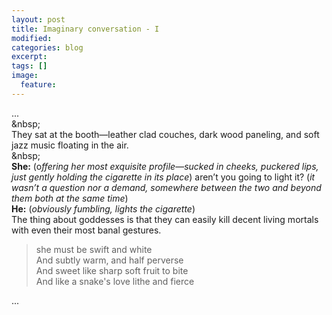 ```yaml
---
layout: post
title: Imaginary conversation - I
modified:
categories: blog
excerpt:
tags: []
image:
  feature:
---
```


<p style="margin:0;" class="MsoNormal">...</p>
<p style="margin:0;" class="MsoNormal">&amp;nbsp;</p>
<p style="margin:0;" class="MsoNormal">They sat at the booth—leather clad couches, dark wood paneling, and soft jazz music floating in the air.</p>
<p style="margin:0;" class="MsoNormal">&amp;nbsp;</p>
<p style="margin:0;" class="MsoNormal"><strong>She:</strong> (o<em>ffering her most exquisite profile</em>—<em>sucked in cheeks, puckered lips, just gently holding the cigarette in its place</em>) aren’t you going to light it? (<em>it wasn’t <span></span>a question nor a demand, somewhere between the two and beyond them both at the same time</em>)</p>
<strong>He:</strong> (<em>obviously fumbling, lights the cigarette</em>)
<p style="margin:0;" class="MsoNormal">The thing about goddesses is that they can easily kill decent living mortals with even their most banal gestures.</p>

<blockquote>
<p style="margin:0;" class="MsoNormal">she must be swift and white</p>
<p style="margin:0;" class="MsoNormal">And subtly warm, and half perverse</p>
<p style="margin:0;" class="MsoNormal">And sweet like sharp soft fruit to bite</p>
<p style="margin:0;" class="MsoNormal">And like a snake's love lithe and fierce</p>
</blockquote>
...